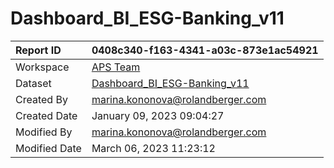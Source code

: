 



# Dashboard_BI_ESG-Banking_v11

|Report ID|0408c340-f163-4341-a03c-873e1ac54921|
| :--- | :--- |
|Workspace|[APS Team](../Workspaces/APS-Team.md)|
|Dataset|[Dashboard_BI_ESG-Banking_v11](../Datasets/Dashboard_BI_ESG-Banking_v11.md)|
|Created By|marina.kononova@rolandberger.com|
|Created Date|January 09, 2023 09:04:27|
|Modified By|marina.kononova@rolandberger.com|
|Modified Date|March 06, 2023 11:23:12|
